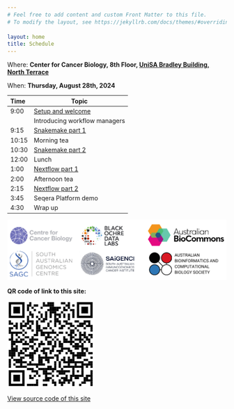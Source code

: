 ```yaml
---
# Feel free to add content and custom Front Matter to this file.
# To modify the layout, see https://jekyllrb.com/docs/themes/#overriding-theme-defaults

layout: home
title: Schedule
---
```


Where: **Center for Cancer Biology, 8th Floor, [UniSA Bradley Building, North Terrace](https://maps.app.goo.gl/iusPfQeSSCARKinKA)**

When: **Thursday, August 28th, 2024**

| Time  | Topic                                 |
|:------|---------------------------------------|
| 9:00  | [Setup and welcome](setup/)           |
|       | Introducing workflow managers         |
| 9:15  | [Snakemake part 1](snakemake/#part-1) |
| 10:15 | Morning tea                           |
| 10:30 | [Snakemake part 2](snakemake/#part-2) |
| 12:00 | Lunch                                 |
| 1:00  | [Nextflow part 1](nextflow/#part-1)   |
| 2:00  | Afternoon tea                         |
| 2:15  | [Nextflow part 2](nextflow/#part-2)   |
| 3:45  | Seqera Platform demo                  |
| 4:30  | Wrap up                               |


![](img/orgs.png)

**QR code of link to this site:**

![](img/QR.png)


[View source code of this site](https://github.com/sagc-bioinformatics/nextflow-vs-snakemake-2024)

